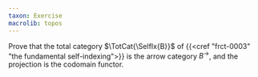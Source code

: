 ```yaml
---
taxon: Exercise
macrolib: topos
---
```


Prove that the total category $\TotCat{\SelfIx{B}}$ of {{<cref "frct-0003" "the fundamental self-indexing">}} is the arrow category $B^{\to}$, and the projection is the codomain functor.
